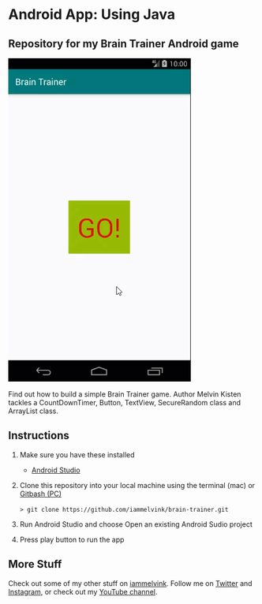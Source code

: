 # Android App: Using Java

## Repository for my Brain Trainer Android game

![Brain Trainer Gameplay](braintrainer.gif "Brain Trainer Gameplay")

Find out how to build a simple Brain Trainer game. Author Melvin Kisten tackles a CountDownTimer, Button, TextView, SecureRandom class and ArrayList class. 

## Instructions
1. Make sure you have these installed
	- [Android Studio](https://developer.android.com/studio#downloads "Android Studio")
2. Clone this repository into your local machine using the terminal (mac) or [Gitbash (PC)](https://git-scm.com/download/win "Gitbash (PC)")
	
	`> git clone https://github.com/iammelvink/brain-trainer.git`
3. Run Android Studio and choose Open an existing Android Sudio project
4. Press play button to run the app

## More Stuff
Check out some of my other stuff on [iammelvink](https://iammelvink.github.io/ "iammelvink Portfolio Website"). Follow me on [Twitter](https://twitter.com/iammelvink "iammelvink") and [Instagram](https://www.instagram.com/iammelvink "iammelvink"), or check out my [YouTube channel](https://www.youtube.com/channel/UCwMGEkyU2QOqEEKJ1E5pe7w "WiiLearnTech YouTube").
